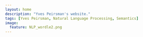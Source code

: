 ```yaml
---
layout: home
description: "Yves Peirsman's website."
tags: [Yves Peirsman, Natural Language Processing, Semantics]
image:
  feature: NLP_wordle2.png
---
```

